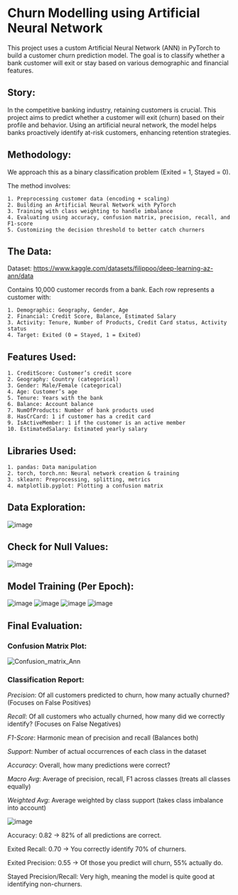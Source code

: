 # Churn Modelling using Artificial Neural Network
This project uses a custom Artificial Neural Network (ANN) in PyTorch to build a customer churn prediction model. The goal is to classify whether a bank customer will exit or stay based on various demographic and financial features.

## Story:
In the competitive banking industry, retaining customers is crucial. This project aims to predict whether a customer will exit (churn) based on their profile and behavior. Using an artificial neural network, the model helps banks proactively identify at-risk customers, enhancing retention strategies.

## Methodology:
We approach this as a binary classification problem (Exited = 1, Stayed = 0).

The method involves:
    
    1. Preprocessing customer data (encoding + scaling)
    2. Building an Artificial Neural Network with PyTorch
    3. Training with class weighting to handle imbalance
    4. Evaluating using accuracy, confusion matrix, precision, recall, and F1-score
    5. Customizing the decision threshold to better catch churners

## The Data:
Dataset: https://www.kaggle.com/datasets/filippoo/deep-learning-az-ann/data
  
  Contains 10,000 customer records from a bank.
  Each row represents a customer with:
    
    1. Demographic: Geography, Gender, Age
    2. Financial: Credit Score, Balance, Estimated Salary
    3. Activity: Tenure, Number of Products, Credit Card status, Activity status
    4. Target: Exited (0 = Stayed, 1 = Exited)

## Features Used:

    1. CreditScore:	Customer’s credit score
    2. Geography: Country (categorical)
    3. Gender: Male/Female (categorical)
    4. Age: Customer’s age
    5. Tenure: Years with the bank
    6. Balance: Account balance
    7. NumOfProducts: Number of bank products used
    8. HasCrCard: 1 if customer has a credit card
    9. IsActiveMember: 1 if the customer is an active member
    10. EstimatedSalary: Estimated yearly salary

## Libraries Used:

    1. pandas: Data manipulation
    2. torch, torch.nn: Neural network creation & training
    3. sklearn:	Preprocessing, splitting, metrics
    4. matplotlib.pyplot: Plotting a confusion matrix

## Data Exploration:

![image](https://github.com/user-attachments/assets/cb6165ca-0d9a-48a2-8b02-2530814b39a1)

## Check for Null Values:

![image](https://github.com/user-attachments/assets/e117e95b-57e1-45f9-91fd-8097dcd8f4a0)

## Model Training (Per Epoch):

![image](https://github.com/user-attachments/assets/2afd2eaf-843e-4b5d-9ffa-8416617ae6b0)
![image](https://github.com/user-attachments/assets/0276f03a-b6b1-45e8-a648-5668e2a55aae)
![image](https://github.com/user-attachments/assets/26c53089-f327-4fc1-9398-23fc84e2cacb)
![image](https://github.com/user-attachments/assets/780ca991-e1d5-4be7-8898-0996cc5b04c4)

## Final Evaluation:

### Confusion Matrix Plot:

![Confusion_matrix_Ann](https://github.com/user-attachments/assets/533cc6be-bdc4-4686-92e0-bacfc25ae849)

### Classification Report:

*Precision*: Of all customers predicted to churn, how many actually churned? (Focuses on False Positives)

*Recall*: Of all customers who actually churned, how many did we correctly identify? (Focuses on False Negatives)

*F1-Score*: Harmonic mean of precision and recall (Balances both)

*Support*: Number of actual occurrences of each class in the dataset

*Accuracy*: Overall, how many predictions were correct?

*Macro Avg*: Average of precision, recall, F1 across classes (treats all classes equally)

*Weighted Avg*: Average weighted by class support (takes class imbalance into account)

![image](https://github.com/user-attachments/assets/7f1e7e62-4408-4bb7-a834-70c7451f3ccb)

Accuracy: 0.82 → 82% of all predictions are correct.

Exited Recall: 0.70 → You correctly identify 70% of churners.

Exited Precision: 0.55 → Of those you predict will churn, 55% actually do.

Stayed Precision/Recall: Very high, meaning the model is quite good at identifying non-churners.


